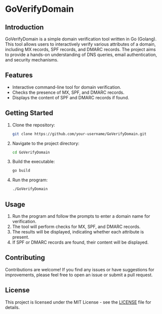 # GoVerifyDomain

## Introduction

GoVerifyDomain is a simple domain verification tool written in Go (Golang). This tool allows users to interactively verify various attributes of a domain, including MX records, SPF records, and DMARC records. The project aims to provide a hands-on understanding of DNS queries, email authentication, and security mechanisms.

## Features

- Interactive command-line tool for domain verification.
- Checks the presence of MX, SPF, and DMARC records.
- Displays the content of SPF and DMARC records if found.

## Getting Started

1. Clone the repository:

   ```bash
   git clone https://github.com/your-username/GoVerifyDomain.git
   ```

2. Navigate to the project directory:

   ```bash
   cd GoVerifyDomain
   ```

3. Build the executable:

   ```bash
   go build
   ```

4. Run the program:

   ```bash
   ./GoVerifyDomain
   ```

## Usage

1. Run the program and follow the prompts to enter a domain name for verification.
2. The tool will perform checks for MX, SPF, and DMARC records.
3. The results will be displayed, indicating whether each attribute is present.
4. If SPF or DMARC records are found, their content will be displayed.

## Contributing

Contributions are welcome! If you find any issues or have suggestions for improvements, please feel free to open an issue or submit a pull request.

## License

This project is licensed under the MIT License - see the [LICENSE](LICENSE) file for details.